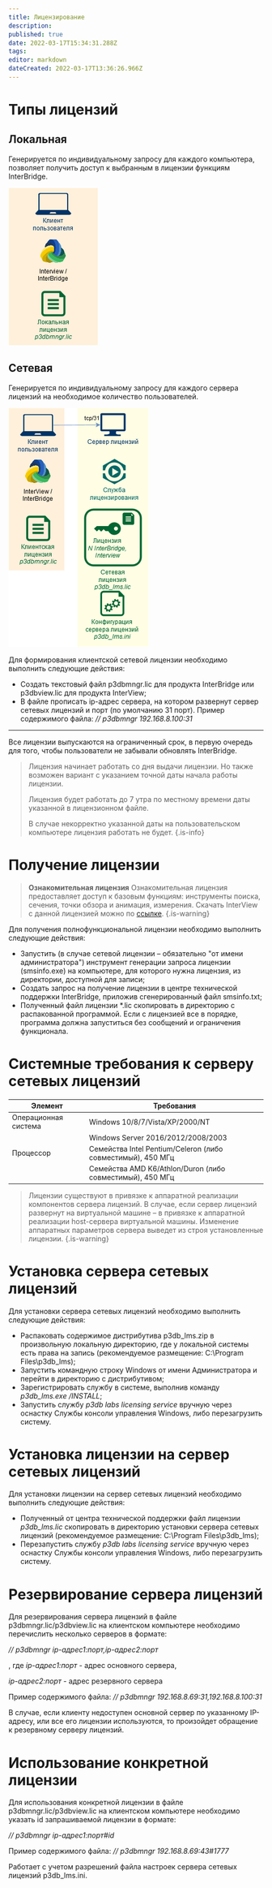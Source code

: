 ```yaml
---
title: Лицензирование
description: 
published: true
date: 2022-03-17T15:34:31.288Z
tags: 
editor: markdown
dateCreated: 2022-03-17T13:36:26.966Z
---
```


# Типы лицензий

## Локальная
Генерируется по индивидуальному запросу для каждого компьютера, позволяет получить доступ к выбранным в лицензии функциям InterBridge.

![](/interbridge/лицензирование/локальная.png)

## Сетевая
Генерируется по индивидуальному запросу для каждого сервера лицензий на необходимое количество пользователей.

![](/interbridge/лицензирование/сетевая.png)

Для формирования клиентской сетевой лицензии необходимо выполнить следующие действия:
- Создать текстовый файл p3dbmngr.lic для продукта InterBridge или p3dbview.lic для продукта InterView;
- В файле прописать ip-адрес сервера, на котором развернут сервер сетевых лицензий и порт (по умолчанию 31 порт). Пример содержимого файла: *// p3dbmngr 192.168.8.100:31*

---

Все лицензии выпускаются на ограниченный срок, в первую очередь для того, чтобы пользователи не забывали обновлять InterBridge.

> Лицензия начинает работать со дня выдачи лицензии. Но также возможен вариант с указанием точной даты начала работы лицензии.
> 
> Лицензия будет работать до 7 утра по местному времени даты указанной в лицензионном файле.
> 
> В случае некорректно указанной даты на пользовательском компьютере лицензия работать не будет.
{.is-info}

# Получение лицензии
> **Ознакомительная лицензия**
> Ознакомительная лицензия предоставляет доступ к базовым функциям: инструменты поиска, сечения, точки обзора и анимация, измерения. Скачать InterView с данной лицензией можно по [ссылке](https://4109567a-3723-4934-b2b8-72c90f1cc855.filesusr.com/archives/ce1ac9_a4d26247053f4761a47cb81bfd497934.zip?dn=p3dbview_demo_ru.zip).
{.is-warning}

Для получения полнофункциональной лицензии необходимо выполнить следующие действия:
- Запустить (в случае сетевой лицензии – обязательно "от имени администратора") инструмент генерации запроса лицензии (smsinfo.exe) на компьютере, для которого нужна лицензия, из директории, доступной для записи;
- Создать запрос на получение лицензии в центре технической поддержки InterBridge, приложив сгенерированный файл smsinfo.txt;
- Полученный файл лицензии *.lic скопировать в директорию с распакованной программой.
Если с лицензией все в порядке, программа должна запуститься без сообщений и ограничения функционала.

# Системные требования к серверу сетевых лицензий
| Элемент | Требования |
| --- | --- |
| Операционная система| Windows 10/8/7/Vista/XP/2000/NT |
| | Windows Server 2016/2012/2008/2003|
| Процессор | Семейства Intel Pentium/Celeron (либо совместимый), 450 МГц |
| | Семейства AMD K6/Athlon/Duron (либо совместимый), 450 МГц |
> Лицензии существуют в привязке к аппаратной реализации компонентов сервера лицензий. В случае, если сервер лицензий развернут на виртуальной машине – в привязке к аппаратной реализации host-сервера виртуальной машины. Изменение аппаратных параметров сервера выведет из строя установленные лицензии.
{.is-warning}

# Установка сервера сетевых лицензий
Для установки сервера сетевых лицензий необходимо выполнить следующие действия:
- Распаковать содержимое дистрибутива p3db_lms.zip в произвольную локальную директорию, где у локальной системы есть права на запись (рекомендуемое размещение: C:\Program Files\p3db_lms);
- Запустить командную строку Windows от имени Администратора и перейти в директорию с дистрибутивом; 
- Зарегистрировать службу в системе, выполнив команду *p3db_lms.exe  /INSTALL*;
- Запустить службу *p3db labs licensing service* вручную через оснастку Службы консоли управления Windows, либо перезагрузить систему.

# Установка лицензии на сервер сетевых лицензий
Для установки лицензии на сервер сетевых лицензий необходимо выполнить следующие действия:
- Полученный от центра технической поддержки файл лицензии *p3db_lms.lic* скопировать в директорию установки сервера сетевых лицензий (рекомендуемое размещение: C:\Program Files\p3db_lms);
- Перезапустить службу *p3db labs licensing service* вручную через оснастку Службы консоли управления Windows, либо перезагрузить систему.

# Резервирование сервера лицензий
Для резервирования сервера лицензий в файле p3dbmngr.lic/p3dbview.lic на клиентском компьютере необходимо перечислить несколько серверов в формате:

*// p3dbmngr ip-адрес1:порт,ip-адрес2:порт*

, где *ip-адрес1:порт* - адрес основного сервера,

*ip-адрес2:порт* - адрес резервного сервера

Пример содержимого файла: *// p3dbmngr 192.168.8.69:31,192.168.8.100:31*

В случае, если клиенту недоступен основной сервер по указанному IP-адресу, или все его лицензии используются, то произойдет обращение к резервному серверу лицензий.

# Использование конкретной лицензии
Для использования конкретной лицензии в файле p3dbmngr.lic/p3dbview.lic на клиентском компьютере необходимо указать id запрашиваемой лицензии в формате:

*// p3dbmngr ip-адрес1:порт#id*

Пример содержимого файла: *// p3dbmngr 192.168.8.69:43#1777*

Работает с учетом разрешений файла настроек сервера сетевых лицензий p3db_lms.ini.